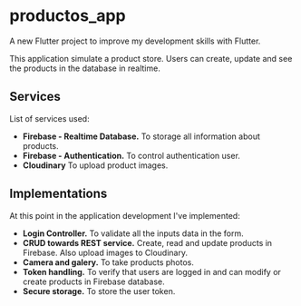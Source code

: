 # productos_app

A new Flutter project to improve my development skills with Flutter.

This application simulate a product store. Users can create, update and see the products in the database in realtime.

## Services

List of services used:

- **Firebase - Realtime Database.** To storage all information about products.
- **Firebase - Authentication.** To control authentication user.
- **Cloudinary** To upload product images.


## Implementations

At this point in the application development I've implemented:

- **Login Controller.** To validate all the inputs data in the form.
- **CRUD towards REST service.** Create, read and update products in Firebase. Also upload images to Cloudinary.
- **Camera and galery.** To take products photos.
- **Token handling.** To verify that users are logged in and can modify or create products in Firebase database.
- **Secure storage.** To store the user token.